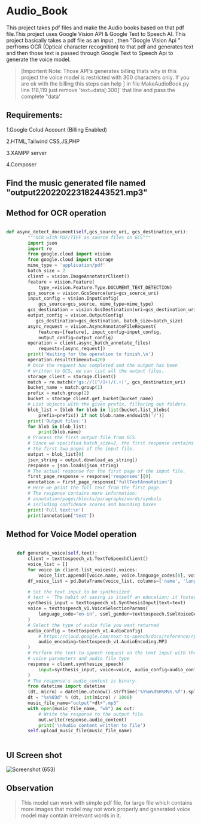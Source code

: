 # Audio_Book
This project takes pdf files and make the Audio books based on that pdf file.This project uses Google Vision API & Google Text to Speech AI.
This project basically takes a pdf file as an input , then "Google Vision Api " perfroms OCR (Optical character recognition) to that pdf and generates text and then those 
text is passed through Google Text to Speech Api to generate the voice model.
> [Importent Note: Those API's generates billing thats why in this project the voice model is restricted with 300 characters only. If you are ok with the billing this steps can help ]
in file MakeAudioBook.py
line 118,119 just remove 'text=data[:300]' that line and pass the complete "data'

## Requirements:
1.Google Colud Account (Billing Enabled)

2.HTML,Tailwind CSS,JS,PHP

3.XAMPP server

4.Composer

## Find the music generated file named "output220220223182443521.mp3"
##
## Method for OCR operation
```python

def async_detect_document(self,gcs_source_uri, gcs_destination_uri):
        """OCR with PDF/TIFF as source files on GCS"""
        import json
        import re
        from google.cloud import vision
        from google.cloud import storage
        mime_type = 'application/pdf'
        batch_size = 2
        client = vision.ImageAnnotatorClient()
        feature = vision.Feature(
            type_=vision.Feature.Type.DOCUMENT_TEXT_DETECTION)
        gcs_source = vision.GcsSource(uri=gcs_source_uri)
        input_config = vision.InputConfig(
            gcs_source=gcs_source, mime_type=mime_type)
        gcs_destination = vision.GcsDestination(uri=gcs_destination_uri)
        output_config = vision.OutputConfig(
           gcs_destination=gcs_destination, batch_size=batch_size)
        async_request = vision.AsyncAnnotateFileRequest(
            features=[feature], input_config=input_config,
            output_config=output_config)
        operation = client.async_batch_annotate_files(
            requests=[async_request])
        print('Waiting for the operation to finish.\n')
        operation.result(timeout=420)
        # Once the request has completed and the output has been
        # written to GCS, we can list all the output files.
        storage_client = storage.Client()
        match = re.match(r'gs://([^/]+)/(.+)', gcs_destination_uri)
        bucket_name = match.group(1)
        prefix = match.group(2)
        bucket = storage_client.get_bucket(bucket_name)
        # List objects with the given prefix, filtering out folders.
        blob_list = [blob for blob in list(bucket.list_blobs(
            prefix=prefix)) if not blob.name.endswith('/')]
        print('Output files:')
        for blob in blob_list:
            print(blob.name)
        # Process the first output file from GCS.
        # Since we specified batch_size=2, the first response contains
        # the first two pages of the input file.
        output = blob_list[0]
        json_string = output.download_as_string()
        response = json.loads(json_string)
        # The actual response for the first page of the input file.
        first_page_response = response['responses'][0]
        annotation = first_page_response['fullTextAnnotation']
        # Here we print the full text from the first page.
        # The response contains more information:
        # annotation/pages/blocks/paragraphs/words/symbols
        # including confidence scores and bounding boxes
        print('Full text:\n')
        print(annotation['text'])
 ```

## Method for Voice Model operation

```python

    def generate_voice(self,text):
        client = texttospeech_v1.TextToSpeechClient()
        voice_list = []
        for voice in client.list_voices().voices:
            voice_list.append([voice.name, voice.language_codes[0], voice.ssml_gender, voice.natural_sample_rate_hertz])
        df_voice_list = pd.DataFrame(voice_list, columns=['name', 'language code', 'ssml gender', 'hertz rate']).to_csv('Voice List.csv', index=False)

        # Set the text input to be synthesized
        # text = 'The habit of saving is itself an education; it fosters every virtue, teaches self-denial, cultivates the sense of order, trains to forethought, and so broadens the mind. By T.T.Munger'
        synthesis_input = texttospeech_v1.SynthesisInput(text=text)
        voice = texttospeech_v1.VoiceSelectionParams(
            language_code="en-in", ssml_gender=texttospeech.SsmlVoiceGender.FEMALE
        )
        # Select the type of audio file you want returned
        audio_config = texttospeech_v1.AudioConfig(
            # https://cloud.google.com/text-to-speech/docs/reference/rpc/google.cloud.texttospeech.v1#audioencoding
            audio_encoding=texttospeech_v1.AudioEncoding.MP3
        )
        # Perform the text-to-speech request on the text input with the selected
        # voice parameters and audio file type
        response = client.synthesize_speech(
            input=synthesis_input, voice=voice, audio_config=audio_config
        )
        # The response's audio_content is binary.
        from datetime import datetime
        (dt, micro) = datetime.utcnow().strftime('%Y%m%d%H%M%S.%f').split('.')
        dt = "%s%03d" % (dt, int(micro) / 1000)
        music_file_name="output"+dt+".mp3"
        with open(music_file_name, "wb") as out:
            # Write the response to the output file.
            out.write(response.audio_content)
            print('\nAudio content written to file')
        self.upload_music_file(music_file_name)
        
  ```
## UI Screen shot
![Screenshot (653)](https://user-images.githubusercontent.com/67363661/155581511-5c8b926d-b531-4927-95b7-0184d2a70c6c.png)

## Observation
>This model can work with simple pdf file, for large file which contains more images that model may not work properly and generated voice model may contain irrelevant words in it. 

